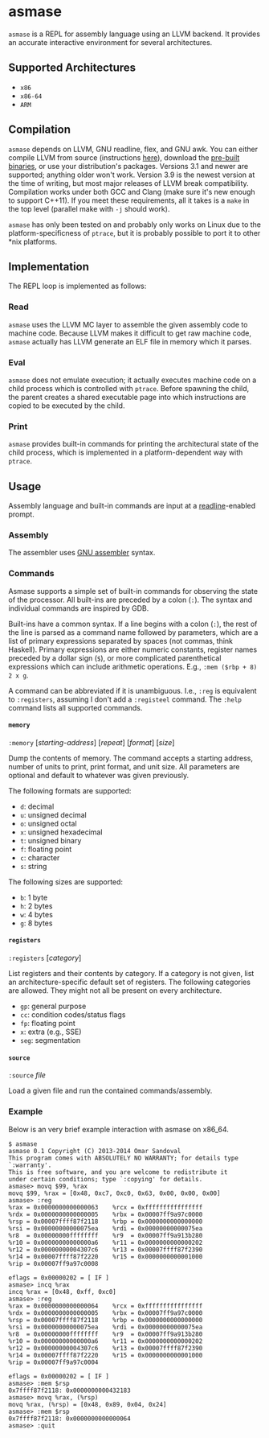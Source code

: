 asmase
======

`asmase` is a REPL for assembly language using an LLVM backend. It provides an
accurate interactive environment for several architectures.

Supported Architectures
-----------------------
 * `x86`
 * `x86-64`
 * `ARM`

Compilation
----------
`asmase` depends on LLVM, GNU readline, flex, and GNU awk. You can either
compile LLVM from source (instructions
[here](http://llvm.org/docs/GettingStarted.html)), download the [pre-built
binaries](http://llvm.org/releases/download.html), or use your distribution's
packages. Versions 3.1 and newer are supported; anything older won't work.
Version 3.9 is the newest version at the time of writing, but most major
releases of LLVM break compatibility. Compilation works under both GCC and
Clang (make sure it's new enough to support C++11). If you meet these
requirements, all it takes is a `make` in the top level (parallel make with
`-j` should work).

`asmase` has only been tested on and probably only works on Linux due to the
platform-specificness of `ptrace`, but it is probably possible to port it to
other \*nix platforms.

Implementation
--------------
The REPL loop is implemented as follows:

### Read ###
`asmase` uses the LLVM MC layer to assemble the given assembly code to machine
code. Because LLVM makes it difficult to get raw machine code, `asmase`
actually has LLVM generate an ELF file in memory which it parses.

### Eval ###
`asmase` does not emulate execution; it actually executes machine code on a
child process which is controlled with `ptrace`. Before spawning the child, the
parent creates a shared executable page into which instructions are copied to
be executed by the child.

### Print ###
`asmase` provides built-in commands for printing the architectural state of the
child process, which is implemented in a platform-dependent way with `ptrace`.

Usage
-----
Assembly language and built-in commands are input at a
[readline](http://cnswww.cns.cwru.edu/php/chet/readline/rltop.html)-enabled
prompt.

### Assembly ###
The assembler uses [GNU assembler](http://sourceware.org/binutils/docs/as/)
syntax.

### Commands ###
Asmase supports a simple set of built-in commands for observing the state of
the processor. All built-ins are preceded by a colon (`:`). The syntax and
individual commands are inspired by GDB.

Built-ins have a common syntax. If a line begins with a colon (`:`), the rest
of the line is parsed as a command name followed by parameters, which are a
list of primary expressions separated by spaces (not commas, think Haskell).
Primary expressions are either numeric constants, register names preceded by a
dollar sign (`$`), or more complicated parenthetical expressions which can
include arithmetic operations. E.g., `:mem ($rbp + 8) 2 x g`.

A command can be abbreviated if it is unambiguous. I.e., `:reg` is equivalent
to `:registers`, assuming I don't add a `:registeel` command. The `:help`
command lists all supported commands.

#### `memory` ####
`:memory` \[*starting-address*\] \[*repeat*\] \[*format*\] \[*size*\]

Dump the contents of memory. The command accepts a starting address, number of
units to print, print format, and unit size. All parameters are optional and
default to whatever was given previously.

The following formats are supported:

* `d`: decimal
* `u`: unsigned decimal
* `o`: unsigned octal
* `x`: unsigned hexadecimal
* `t`: unsigned binary
* `f`: floating point
* `c`: character
* `s`: string

The following sizes are supported:

* `b`: 1 byte
* `h`: 2 bytes
* `w`: 4 bytes
* `g`: 8 bytes

#### `registers` ####
`:registers` \[*category*\]

List registers and their contents by category. If a category is not given, list
an architecture-specific default set of registers. The following categories are
allowed. They might not all be present on every architecture.

* `gp`: general purpose
* `cc`: condition codes/status flags
* `fp`: floating point
* `x`: extra (e.g., SSE)
* `seg`: segmentation

#### `source` ####
`:source` *file*

Load a given file and run the contained commands/assembly.

### Example ###
Below is an very brief example interaction with asmase on x86\_64.

```
$ asmase
asmase 0.1 Copyright (C) 2013-2014 Omar Sandoval
This program comes with ABSOLUTELY NO WARRANTY; for details type `:warranty'.
This is free software, and you are welcome to redistribute it
under certain conditions; type `:copying' for details.
asmase> movq $99, %rax
movq $99, %rax = [0x48, 0xc7, 0xc0, 0x63, 0x00, 0x00, 0x00]
asmase> :reg
%rax = 0x0000000000000063    %rcx = 0xffffffffffffffff
%rdx = 0x0000000000000005    %rbx = 0x00007ff9a97c0000
%rsp = 0x00007ffff87f2118    %rbp = 0x0000000000000000
%rsi = 0x00000000000075ea    %rdi = 0x00000000000075ea
%r8  = 0x00000000ffffffff    %r9  = 0x00007ff9a913b280
%r10 = 0x00000000000000a6    %r11 = 0x0000000000000202
%r12 = 0x00000000004307c6    %r13 = 0x00007ffff87f2390
%r14 = 0x00007ffff87f2220    %r15 = 0x0000000000001000
%rip = 0x00007ff9a97c0008

eflags = 0x00000202 = [ IF ]
asmase> incq %rax
incq %rax = [0x48, 0xff, 0xc0]
asmase> :reg
%rax = 0x0000000000000064    %rcx = 0xffffffffffffffff
%rdx = 0x0000000000000005    %rbx = 0x00007ff9a97c0000
%rsp = 0x00007ffff87f2118    %rbp = 0x0000000000000000
%rsi = 0x00000000000075ea    %rdi = 0x00000000000075ea
%r8  = 0x00000000ffffffff    %r9  = 0x00007ff9a913b280
%r10 = 0x00000000000000a6    %r11 = 0x0000000000000202
%r12 = 0x00000000004307c6    %r13 = 0x00007ffff87f2390
%r14 = 0x00007ffff87f2220    %r15 = 0x0000000000001000
%rip = 0x00007ff9a97c0004

eflags = 0x00000202 = [ IF ]
asmase> :mem $rsp
0x7ffff87f2118: 0x0000000000432183
asmase> movq %rax, (%rsp)
movq %rax, (%rsp) = [0x48, 0x89, 0x04, 0x24]
asmase> :mem $rsp
0x7ffff87f2118: 0x0000000000000064
asmase> :quit
```
